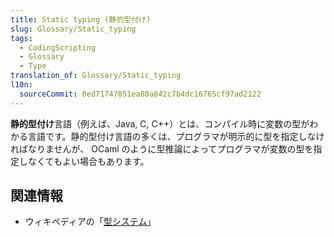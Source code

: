 ```yaml
---
title: Static typing (静的型付け)
slug: Glossary/Static_typing
tags:
  - CodingScripting
  - Glossary
  - Type
translation_of: Glossary/Static_typing
l10n:
  sourceCommit: 0ed71747051ea80a842c7b4dc16765cf97ad2122
---
```

**静的型付け**言語（例えば、Java, C, C++）とは、コンパイル時に変数の型がわかる言語です。静的型付け言語の多くは、プログラマが明示的に型を指定しなければなりませんが、 OCaml のように型推論によってプログラマが変数の型を指定しなくてもよい場合もあります。

## 関連情報

- ウィキペディアの「[型システム](https://ja.wikipedia.org/wiki/型システム)」
